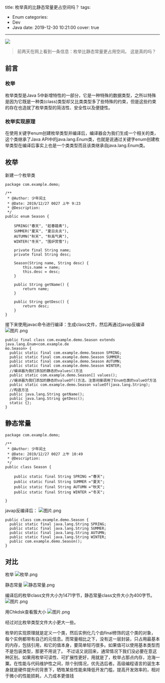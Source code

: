 title: 枚举真的比静态常量更占空间吗？
tags:
  - Enum
categories:
  - Dev
  - Java
date: 2019-12-30 10:21:00
cover: true

---
![](https://cdn.jsdelivr.net/gh/coder-lida/CDN/img/java.png)
<!-- more -->

>前两天在网上看到一条信息：枚举比静态常量更占用空间。
这是真的吗？

## 前言
### 枚举
枚举类型是Java 5中新增特性的一部分，它是一种特殊的数据类型，之所以特殊是因为它既是一种类(class)类型却又比类类型多了些特殊的约束，但是这些约束的存在也造就了枚举类型的简洁性、安全性以及便捷性。
### 枚举实现原理
在使用关键字enum创建枚举类型并编译后，编译器会为我们生成一个相关的类，这个类继承了Java API中的java.lang.Enum类，也就是说通过关键字enum创建枚举类型在编译后事实上也是一个类类型而且该类继承自java.lang.Enum类。

## 枚举
新建一个枚举类
```
package com.example.demo;

/**
 * @Author: 少年闰土
 * @Date: 2019/12/27 0027 上午 9:23
 * @Description:
 */
public enum Season {

    SPRING("春天", "趁春踏青"),
    SUMMER("夏天", "夏日炎炎"),
    AUTUMN("秋天", "秋高气爽"),
    WINTER("冬天", "围炉赏雪");

    private final String name;
    private final String desc;

    Season(String name, String desc) {
        this.name = name;
        this.desc = desc;
    }

    public String getName() {
        return name;
    }

    public String getDesc() {
        return desc;
    }
}
```
接下来使用javac命令进行编译：生成class文件，然后再通过javap反编译
![图片.png](https://imgconvert.csdnimg.cn/aHR0cHM6Ly91cGxvYWQtaW1hZ2VzLmppYW5zaHUuaW8vdXBsb2FkX2ltYWdlcy8xMjU1MzI0OS00OTUwMmE2NzY0NzNjMDQ0LnBuZw?x-oss-process=image/format,png)
```
public final class com.example.demo.Season extends java.lang.Enum<com.example.de
mo.Season> {
  public static final com.example.demo.Season SPRING;
  public static final com.example.demo.Season SUMMER;
  public static final com.example.demo.Season AUTUMN;
  public static final com.example.demo.Season WINTER;
  //编译器为我们添加的静态的values()方法
  public static com.example.demo.Season[] values();
  //编译器为我们添加的静态的valueOf()方法，注意间接调用了Enum也类的valueOf方法
  public static com.example.demo.Season valueOf(java.lang.String);
  //构造方法
  public java.lang.String getName();
  public java.lang.String getDesc();
  static {};
}
```
## 静态常量
```
package com.example.demo;

/**
 * @Author: 少年闰土
 * @Date: 2019/12/27 0027 上午 10:49
 * @Description:
 */
public class Season {

    public static final String SPRING ="春天";
    public static final String SUMMER ="夏天";
    public static final String AUTUMN ="秋天";
    public static final String WINTER ="冬天";

}

```
javap反编译后：
![图片.png](https://imgconvert.csdnimg.cn/aHR0cHM6Ly91cGxvYWQtaW1hZ2VzLmppYW5zaHUuaW8vdXBsb2FkX2ltYWdlcy8xMjU1MzI0OS1kN2I0ZTRjYjhmMWM0YzJhLnBuZw?x-oss-process=image/format,png)
```
public class com.example.demo.Season {
  public static final java.lang.String SPRING;
  public static final java.lang.String SUMMER;
  public static final java.lang.String AUTUMN;
  public static final java.lang.String WINTER;
  public com.example.demo.Season();
}
```
## 对比
枚举
![枚举.png](https://imgconvert.csdnimg.cn/aHR0cHM6Ly91cGxvYWQtaW1hZ2VzLmppYW5zaHUuaW8vdXBsb2FkX2ltYWdlcy8xMjU1MzI0OS02ZTI2Y2FkNjRhMjBiNTJjLnBuZw?x-oss-process=image/format,png)

静态常量
![静态常量.png](https://imgconvert.csdnimg.cn/aHR0cHM6Ly91cGxvYWQtaW1hZ2VzLmppYW5zaHUuaW8vdXBsb2FkX2ltYWdlcy8xMjU1MzI0OS00ZjcyN2QwMTRjYjcxNzliLnBuZw?x-oss-process=image/format,png)

编译后的枚举class文件大小为1471字节，静态常量class文件大小为400字节。
![图片.png](https://imgconvert.csdnimg.cn/aHR0cHM6Ly91cGxvYWQtaW1hZ2VzLmppYW5zaHUuaW8vdXBsb2FkX2ltYWdlcy8xMjU1MzI0OS1iZWVkNGI4ZDFhM2IxYjAxLnBuZw?x-oss-process=image/format,png)

用Chkdsk查看簇大小 
![图片.png](https://imgconvert.csdnimg.cn/aHR0cHM6Ly91cGxvYWQtaW1hZ2VzLmppYW5zaHUuaW8vdXBsb2FkX2ltYWdlcy8xMjU1MzI0OS1lZGJjNTllYzA5NzMzOWRmLnBuZw?x-oss-process=image/format,png)


经过对比枚举类型文件大小更大一些。

枚举的实现原理就是定义一个类，然后实例化几个由final修饰的这个类的对象，每个实例都带有自己的元信息。而常量相比之下，没有这一层封装，只占用最基本的内存，包括引用，和它的值本身，要简单轻巧很多。如果值可以使用基本类型而不是包装类型，那更不用说了。       不过话又说回来，通常情况下我们没必要在意这种区别。如果用枚举可读性、可扩展性更好，用就是了，枚举占那点内存，沧海一粟。在性能与代码维护性之间，除个别情况，优先选后者。高级编程语言的诞生本身就是硬件提升的背景下，牺牲某些性能来降低开发门槛，提高开发效率的，相对于微小的性能损耗，人力成本更值钱



